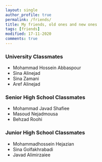 ```yaml
---
layout: single
author_profile: true
permalink: /friends/
title: My friends, old ones and new ones
tags: [friends]
modified: 17-11-2020
comments: true
---
```


### University Classmates
* Mohammad Hossein Abbaspour
* Sina Alinejad
* Sina Zamani
* Aref Alinejad

### Senior High School Classmates
* Mohammad Javad Shafiee
* Masoud Nejadmousa
* Behzad Roohi

### Junior High School Classmates
* Mohammadhossein Hejazian
* Sina Golfakhrabadi
* Javad Alimirzaiee




